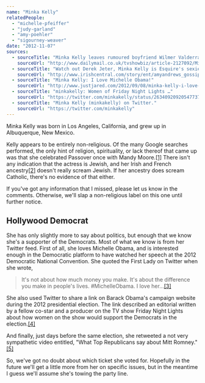 ```yaml
---
name: "Minka Kelly"
relatedPeople:
  - "michelle-pfeiffer"
  - "judy-garland"
  - "amy-poehler"
  - "sigourney-weaver"
date: "2012-11-07"
sources:
  - sourceTitle: "Minka Kelly leaves rumoured boyfriend Wilmer Valderrama's arms to celebrate Passover with his ex Mandy Moore."
    sourceUrl: "http://www.dailymail.co.uk/tvshowbiz/article-2127092/Minka-Kelly-leaves-rumoured-boyfriend-Wilmer-Valderramas-arms-celebrate-Passover-ex-Mandy-Moore.html"
  - sourceTitle: "Watch out Derek Jeter, Minka Kelly is Esquire's sexiest woman alive."
    sourceUrl: "http://www.irishcentral.com/story/ent/amyandrews_gossipgirl/watch-our-derek-jeter-minka-kelly-is-esquires-sexiest-woman-alive-104748459.html"
  - sourceTitle: "Minka Kelly: I Love Michelle Obama!"
    sourceUrl: "http://www.justjared.com/2012/09/08/minka-kelly-i-love-michelle-obama/"
  - sourceTitle: "minkakelly: Women of Friday Night Lights …"
    sourceUrl: "https://twitter.com/minkakelly/status/263409209205477377"
  - sourceTitle: "Minka Kelly (minkakelly) on Twitter."
    sourceUrl: "https://twitter.com/minkakelly"
---
```


Minka Kelly was born in Los Angeles, California, and grew up in Albuquerque, New Mexico.

Kelly appears to be entirely non-religious. Of the many Google searches performed, the only hint of religion, spirituality, or lack thereof that came up was that she celebrated Passover once with Mandy Moore.<a class="source-citation" href="#http://www.dailymail.co.uk/tvshowbiz/article-2127092/Minka-Kelly-leaves-rumoured-boyfriend-Wilmer-Valderramas-arms-celebrate-Passover-ex-Mandy-Moore.html" title="Minka Kelly leaves rumoured boyfriend Wilmer Valderrama&apos;s arms to celebrate Passover with his ex Mandy Moore.">[1]</a> There isn't any indication that the actress is Jewish, and her Irish and French ancestry<a class="source-citation" href="#http://www.irishcentral.com/story/ent/amyandrews_gossipgirl/watch-our-derek-jeter-minka-kelly-is-esquires-sexiest-woman-alive-104748459.html" title="Watch out Derek Jeter, Minka Kelly is Esquire&apos;s sexiest woman alive.">[2]</a> doesn't really scream Jewish. If her ancestry does scream Catholic, there's no evidence of that either.

If you've got any information that I missed, please let us know in the comments. Otherwise, we'll slap a non-religious label on this one until further notice.


## Hollywood Democrat

She has only slightly more to say about politics, but enough that we know she's a supporter of the Democrats. Most of what we know is from her Twitter feed. First of all, she loves Michelle Obama, and is interested enough in the Democratic platform to have watched her speech at the 2012 Democratic National Convention. She quoted the First Lady on Twitter when she wrote,

>It's not about how much money you make. It's about the difference you make in people's lives. #MichelleObama. I love her…<a class="source-citation" href="#http://www.justjared.com/2012/09/08/minka-kelly-i-love-michelle-obama/" title="Minka Kelly: I Love Michelle Obama!">[3]</a>

She also used Twitter to share a link on Barack Obama's campaign website during the 2012 presidential election. The link described an editorial written by a fellow co-star and a producer on the TV show Friday Night Lights about how women on the show would support the Democrats in the election.<a class="source-citation" href="#https://twitter.com/minkakelly/status/263409209205477377" title="minkakelly: Women of Friday Night Lights …">[4]</a>

And finally, just days before the same election, she retweeted a not very sympathetic video entitled, "What Top Republicans say about Mitt Romney."<a class="source-citation" href="#https://twitter.com/minkakelly" title="Minka Kelly (minkakelly) on Twitter.">[5]</a>

So, we've got no doubt about which ticket she voted for. Hopefully in the future we'll get a little more from her on specific issues, but in the meantime I guess we'll assume she's towing the party line.